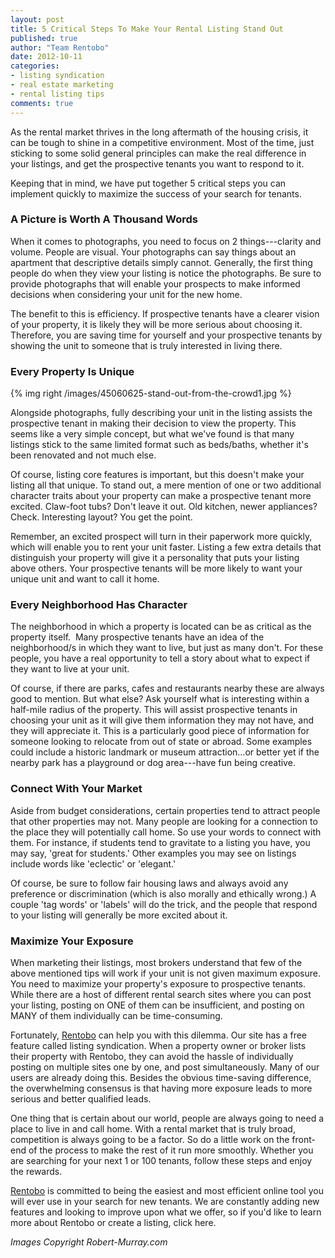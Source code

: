 ```yaml
---
layout: post
title: 5 Critical Steps To Make Your Rental Listing Stand Out
published: true
author: "Team Rentobo"
date: 2012-10-11
categories:
- listing syndication
- real estate marketing
- rental listing tips
comments: true
---
```


As the rental market thrives in the long aftermath of the housing crisis, it can
be tough to shine in a competitive environment. Most of the time, just sticking
to some solid general principles can make the real difference in your listings,
and get the prospective tenants you want to respond to it.

Keeping that in mind, we have put together 5 critical steps you can implement
quickly to maximize the success of your search for tenants.

### A Picture is Worth A Thousand Words

When it comes to photographs, you need to focus on 2 things---clarity and
volume. People are visual. Your photographs can say things about an apartment
that descriptive details simply cannot. Generally, the first thing people do
when they view your listing is notice the photographs. Be sure to provide
photographs that will enable your prospects to make informed decisions when
considering your unit for the new home. 

The benefit to this is efficiency. If prospective tenants have a clearer vision
of your property, it is likely they will be more serious about choosing it.
Therefore, you are saving time for yourself and your prospective tenants by
showing the unit to someone that is truly interested in living there.

### Every Property Is Unique

{% img right /images/45060625-stand-out-from-the-crowd1.jpg %}

Alongside photographs, fully describing your unit in the listing assists the
prospective tenant in making their decision to view the property. This seems
like a very simple concept, but what we've found is that many listings stick to
the same limited format such as beds/baths, whether it's been renovated and not
much else. 

Of course, listing core features is important, but this doesn't make your
listing all that unique. To stand out, a mere mention of one or two additional
character traits about your property can make a prospective tenant more excited.
Claw-foot tubs? Don't leave it out. Old kitchen, newer appliances? Check.
Interesting layout? You get the point.

Remember, an excited prospect will turn in their paperwork more quickly, which
will enable you to rent your unit faster. Listing a few extra details that
distinguish your property will give it a personality that puts your listing
above others. Your prospective tenants will be more likely to want your unique
unit and want to call it home.
<!--more-->
### Every Neighborhood Has Character

The neighborhood in which a property is located can be as critical as the
property itself.  Many prospective tenants have an idea of the neighborhood/s in
which they want to live, but just as many don't. For these people, you have a
real opportunity to tell a story about what to expect if they want to live at
your unit.

Of course, if there are parks, cafes and restaurants nearby these are always
good to mention. But what else? Ask yourself what is interesting within a
half-mile radius of the property. This will assist prospective tenants in
choosing your unit as it will give them information they may not have, and they
will appreciate it. This is a particularly good piece of information for someone
looking to relocate from out of state or abroad. Some examples could include a
historic landmark or museum attraction...or better yet if the nearby park has a
playground or dog area---have fun being creative.

### Connect With Your Market

Aside from budget considerations, certain properties tend to attract people that
other properties may not. Many people are looking for a connection to the place
they will potentially call home. So use your words to connect with them. For
instance, if students tend to gravitate to a listing you have, you may say,
'great for students.' Other examples you may see on listings include words like
'eclectic' or 'elegant.' 

Of course, be sure to follow fair housing laws and always avoid any preference
or discrimination (which is also morally and ethically wrong.) A couple 'tag
words' or 'labels' will do the trick, and the people that respond to your
listing will generally be more excited about it.

### Maximize Your Exposure 

When marketing their listings, most brokers understand that few of the above
mentioned tips will work if your unit is not given maximum exposure. You need to
maximize your property's exposure to prospective tenants. While there are a host
of different rental search sites where you can post your listing, posting on ONE
of them can be insufficient, and posting on MANY of them individually can be
time-consuming.

Fortunately, [Rentobo][] can help you with this dilemma. Our site has a free
feature called listing syndication. When a property owner or broker lists their
property with Rentobo, they can avoid the hassle of individually posting on
multiple sites one by one, and post simultaneously. Many of our users are
already doing this. Besides the obvious time-saving difference, the overwhelming
consensus is that having more exposure leads to more serious and better
qualified leads. 

One thing that is certain about our world, people are always going to need a
place to live in and call home. With a rental market that is truly broad,
competition is always going to be a factor. So do a little work on the front-end
of the process to make the rest of it run more smoothly. Whether you are
searching for your next 1 or 100 tenants, follow these steps and enjoy the
rewards.

[Rentobo][] is committed to being the easiest and most efficient online tool you
will ever use in your search for new tenants. We are constantly adding new
features and looking to improve upon what we offer, so if you'd like to learn
more about Rentobo or create a listing, click here.

*Images Copyright Robert-Murray.com*

  [Rentobo]: http://www.rentobo.com "Rentobo | Rental Property Software"
